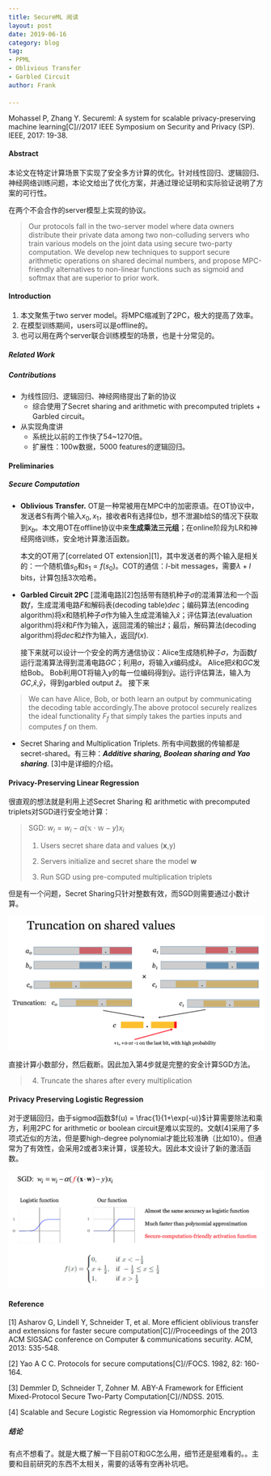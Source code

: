 ```yaml
---
title: SecureML 阅读
layout: post
date: 2019-06-16
category: blog
tag:
- PPML 
- Oblivious Transfer
- Garbled Circuit
author: Frank

---
```


Mohassel P, Zhang Y. Secureml: A system for scalable privacy-preserving machine learning[C]//2017 IEEE Symposium on Security and Privacy (SP). IEEE, 2017: 19-38.

#### Abstract

本论文在特定计算场景下实现了安全多方计算的优化。针对线性回归、逻辑回归、神经网络训练问题，本论文给出了优化方案，并通过理论证明和实际验证说明了方案的可行性。

在两个不会合作的server模型上实现的协议。

>  Our protocols fall in the two-server model where data owners distribute their private data among two non-colluding servers who train various models on the joint data using secure two-party computation. We develop new techniques to support secure arithmetic operations on shared decimal numbers, and propose MPC-friendly alternatives to non-linear functions such as sigmoid and softmax that are superior to prior work.

#### Introduction
1. 本文聚焦于two server model。将MPC缩减到了2PC，极大的提高了效率。
2. 在模型训练期间，users可以是offline的。
3. 也可以用在两个server联合训练模型的场景，也是十分常见的。

##### Related Work



##### Contributions

* 为线性回归、逻辑回归、神经网络提出了新的协议
  * 综合使用了Secret sharing and arithmetic with precomputed triplets + Garbled circuit。
* 从实现角度讲
  * 系统比以前的工作快了54~1270倍。
  * 扩展性：100w数据，5000 features的逻辑回归。


#### Preliminaries
##### Secure Computation
* **Oblivious Transfer.** OT是一种常被用在MPC中的加密原语。在OT协议中，发送者S有两个输入$x_0, x_1$，接收者R有选择位b，想不泄漏b给S的情况下获取到$x_b$。本文用OT在offline协议中来**生成乘法三元组**；在online阶段为LR和神经网络训练，安全地计算激活函数。

   本文的OT用了[correlated OT extension][1]，其中发送者的两个输入是相关的：一个随机值$s_0$和$s_1 = f(s_0)$。COT的通信：$l$-bit messages，需要$\lambda + l$ bits，计算包括3次哈希。
   
* **Garbled Circuit 2PC** [混淆电路][2]包括带有随机种子$\sigma$的混淆算法和一个函数$f$，生成混淆电路$F$和解码表(decoding table)$dec$；编码算法(encoding algorithm)将$x$和随机种子$\sigma$作为输入生成混淆输入$\hat{x}$；评估算法(evaluation algorithm)将$\hat{x}$和$F$作为输入，返回混淆的输出$\hat{z}$；最后，解码算法(decoding algorithm)将$dec$和$\hat{z}$作为输入，返回$f(x)$.
  
   接下来就可以设计一个安全的两方通信协议：Alice生成随机种子$\sigma$，为函数$f$运行混淆算法得到混淆电路$GC$；利用$\sigma$，将输入$x$编码成$\hat{x}$。
   Alice把$\hat{x}$和$GC$发给Bob。
   Bob利用OT将输入$y$的每一位编码得到$\hat{y}$。运行评估算法，输入为$GC$,$\hat{x}$,$\hat{y}$，得到garbled output $\hat{z}$。
   接下来
   
> We can have Alice, Bob, or both learn an output by communicating the decoding table accordingly.The above protocol securely realizes the ideal functionality $F_f$ that simply takes the parties inputs and computes $f$ on them.

* Secret Sharing and Multiplication Triplets.
  所有中间数据的传输都是secret-shared。有三种：***Additive sharing, Boolean sharing and Yao sharing***. [3]中是详细的介绍。



#### Privacy-Preserving Linear Regression

很直观的想法就是利用上述Secret Sharing 和 arithmetic with precomputed triplets对SGD进行安全地计算：

> SGD: $w_i = w_i - \alpha(\mathbb{x} \cdot \mathbb{w} - y) x_i$
>
> 1. Users secret share data and values (**x**,y)
>
> 2. Servers initialize and secret share the model **w**
>
> 3. Run SGD using pre-computed multiplication triplets

但是有一个问题，Secret Sharing只针对整数有效，而SGD则需要通过小数计算。

![image-20190624104421579](/assets/images/snapshot4paper/truncation.png)

直接计算小数部分，然后截断。因此加入第4步就是完整的安全计算SGD方法。

> 4. Truncate the shares after every multiplication

#### Privacy Preserving Logistic Regression

对于逻辑回归，由于sigmod函数$f(u) = \frac{1}{1+\exp(-u)}$计算需要除法和乘方，利用2PC for arithmetic or boolean circuit是难以实现的。文献[4]采用了多项式近似的方法，但是要high-degree polynomial才能比较准确（比如10）。但通常为了有效性，会采用2或者3来计算，误差较大。因此本文设计了新的激活函数。

![image-20190624142257271](/assets/images/snapshot4paper/activation-function.png)





#### Reference
[1] Asharov G, Lindell Y, Schneider T, et al. More efficient oblivious transfer and extensions for faster secure computation[C]//Proceedings of the 2013 ACM SIGSAC conference on Computer & communications security. ACM, 2013: 535-548.

[2] Yao A C C. Protocols for secure computations[C]//FOCS. 1982, 82: 160-164.

[3] Demmler D, Schneider T, Zohner M. ABY-A Framework for Efficient Mixed-Protocol Secure Two-Party Computation[C]//NDSS. 2015.

[4] Scalable and Secure Logistic Regression via Homomorphic Encryption

##### 结论
有点不想看了。就是大概了解一下目前OT和GC怎么用，细节还是挺难看的。。主要和目前研究的东西不太相关，需要的话等有空再补坑吧。
